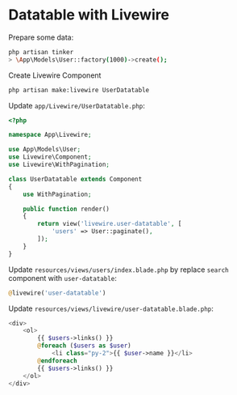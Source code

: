 # Datatable with Livewire

Prepare some data:

```bash
php artisan tinker
> \App\Models\User::factory(1000)->create();
```

Create Livewire Component

```bash
php artisan make:livewire UserDatatable
```

Update `app/Livewire/UserDatatable.php`:

```php
<?php

namespace App\Livewire;

use App\Models\User;
use Livewire\Component;
use Livewire\WithPagination;

class UserDatatable extends Component
{
    use WithPagination;

    public function render()
    {
        return view('livewire.user-datatable', [
            'users' => User::paginate(),
        ]);
    }
}
```

Update `resources/views/users/index.blade.php` by replace `search` component with `user-datatable`:

```php
@livewire('user-datatable')
```

Update `resources/views/livewire/user-datatable.blade.php`:

```php
<div>
    <ol>
        {{ $users->links() }}
        @foreach ($users as $user)
            <li class="py-2">{{ $user->name }}</li>
        @endforeach
        {{ $users->links() }}
    </ol>
</div>
```
